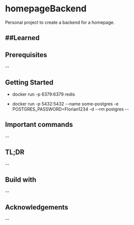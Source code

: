 # homepageBackend
Personal project to create a backend for a homepage.

##Learned
--

## Prerequisites
--

## Getting Started

 - docker run -p 6379:6379 redis

 - docker run -p 5432:5432 --name some-postgres -e POSTGRES_PASSWORD=Florian1234 -d --rm postgres
--

## Important commands
--

## TL;DR
--

## Build with
--

## Acknowledgements
--
